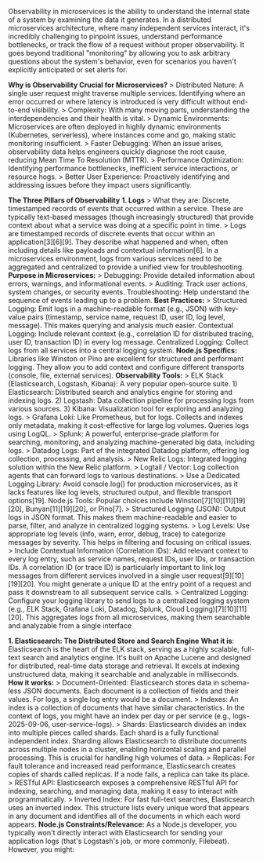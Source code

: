 Observability in microservices is the ability to understand the internal state of a system by examining the data it generates. In a distributed microservices architecture, where many independent services interact, it's incredibly challenging to pinpoint issues, understand performance bottlenecks, or track the flow of a request without proper observability.
It goes beyond traditional "monitoring" by allowing you to ask arbitrary questions about the system's behavior, even for scenarios you haven't explicitly anticipated or set alerts for.

**Why is Observability Crucial for Microservices?**
    > Distributed Nature: A single user request might traverse multiple services. Identifying where an error occurred or where latency is introduced is very difficult without end-to-end visibility.
    > Complexity: With many moving parts, understanding the interdependencies and their health is vital.
    > Dynamic Environments: Microservices are often deployed in highly dynamic environments (Kubernetes, serverless), where instances come and go, making static monitoring insufficient.
    > Faster Debugging: When an issue arises, observability data helps engineers quickly diagnose the root cause, reducing Mean Time To Resolution (MTTR).
    > Performance Optimization: Identifying performance bottlenecks, inefficient service interactions, or resource hogs.
    > Better User Experience: Proactively identifying and addressing issues before they impact users significantly.

**The Three Pillars of Observability**
    **1. Logs**
    > What they are: Discrete, timestamped records of events that occurred within a service. These are typically text-based messages (though increasingly structured) that provide context about what a service was doing at a specific point in time.
    > Logs are timestamped records of discrete events that occur within an application[3][6][9]. They describe what happened and when, often including details like payloads and contextual information[6]. In a microservices environment, logs from various services need to be aggregated and centralized to provide a unified view for troubleshooting.
    **Purpose in Microservices:**
        > Debugging: Provide detailed information about errors, warnings, and informational events.
        > Auditing: Track user actions, system changes, or security events.
        Troubleshooting: Help understand the sequence of events leading up to a problem.
    **Best Practices:**
        > Structured Logging: Emit logs in a machine-readable format (e.g., JSON) with key-value pairs (timestamp, service name, request ID, user ID, log level, message). This makes querying and analysis much easier.
        Contextual Logging: Include relevant context (e.g., correlation ID for distributed tracing, user ID, transaction ID) in every log message.
        Centralized Logging: Collect logs from all services into a central logging system.
    **Node.js Specifics:**
    Libraries like Winston or Pino are excellent for structured and performant logging. They allow you to add context and configure different transports (console, file, external services).
    **Observability Tools:**
        > ELK Stack (Elasticsearch, Logstash, Kibana): A very popular open-source suite.
            1) Elasticsearch: Distributed search and analytics engine for storing and indexing logs.
            2) Logstash: Data collection pipeline for processing logs from various sources.
            3) Kibana: Visualization tool for exploring and analyzing logs.
        > Grafana Loki: Like Prometheus, but for logs. Collects and indexes only metadata, making it cost-effective for large log volumes. Queries logs using LogQL.
        > Splunk: A powerful, enterprise-grade platform for searching, monitoring, and analyzing machine-generated big data, including logs.
        > Datadog Logs: Part of the integrated Datadog platform, offering log collection, processing, and analysis.
        > New Relic Logs: Integrated logging solution within the New Relic platform.
        > Logtail / Vector: Log collection agents that can forward logs to various destinations.
        > Use a Dedicated Logging Library: Avoid console.log() for production microservices, as it lacks features like log levels, structured output, and flexible transport options[19].
            Node.js Tools: Popular choices include Winston[7][10][11][19][20], Bunyan[11][19][20], or Pino[7].
        > Structured Logging (JSON): Output logs in JSON format. This makes them machine-readable and easier to parse, filter, and analyze in centralized logging systems.
        > Log Levels: Use appropriate log levels (info, warn, error, debug, trace) to categorize messages by severity. This helps in filtering and focusing on critical issues.
        > Include Contextual Information (Correlation IDs): Add relevant context to every log entry, such as service names, request IDs, user IDs, or transaction IDs. A correlation ID (or trace ID) is particularly important to link log messages from different services involved in a single user request[9][10][19][20]. You might generate a unique ID at the entry point of a request and pass it downstream to all subsequent service calls.
        > Centralized Logging: Configure your logging library to send logs to a centralized logging system (e.g., ELK Stack, Grafana Loki, Datadog, Splunk, Cloud Logging)[7][10][11][20]. This aggregates logs from all microservices, making them searchable and analyzable from a single interface

**1. Elasticsearch: The Distributed Store and Search Engine**
    **What it is**: Elasticsearch is the heart of the ELK stack, serving as a highly scalable, full-text search and analytics engine. It's built on Apache Lucene and designed for distributed, real-time data storage and retrieval. It excels at indexing unstructured data, making it searchable and analyzable in milliseconds.
    **How it works:**
        > Document-Oriented: Elasticsearch stores data in schema-less JSON documents. Each document is a collection of fields and their values. For logs, a single log entry would be a document.
        > Indexes: An index is a collection of documents that have similar characteristics. In the context of logs, you might have an index per day or per service (e.g., logs-2025-09-06, user-service-logs).
        > Shards: Elasticsearch divides an index into multiple pieces called shards. Each shard is a fully functional independent index. Sharding allows Elasticsearch to distribute documents across multiple nodes in a cluster, enabling horizontal scaling and parallel processing. This is crucial for handling high volumes of data.
        > Replicas: For fault tolerance and increased read performance, Elasticsearch creates copies of shards called replicas. If a node fails, a replica can take its place.
        > RESTful API: Elasticsearch exposes a comprehensive RESTful API for indexing, searching, and managing data, making it easy to interact with programmatically.
        > Inverted Index: For fast full-text searches, Elasticsearch uses an inverted index. This structure lists every unique word that appears in any document and identifies all of the documents in which each word appears.
    **Node.js Constraints/Relevance:**
    As a Node.js developer, you typically won't directly interact with Elasticsearch for sending your application logs (that's Logstash's job, or more commonly, Filebeat). However, you might:    
